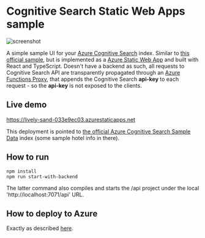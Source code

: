 # Cognitive Search Static Web Apps sample

![screenshot](https://raw.githubusercontent.com/scale-tone/cognitive-search-static-web-apps-sample-ui/master/public/screenshot1.png)

A simple sample UI for your [Azure Cognitive Search](https://azure.microsoft.com/en-us/services/search/) index. Similar to [this official sample](https://github.com/Azure-Samples/azure-search-knowledge-mining/tree/master/02%20-%20Web%20UI%20Template), but is implemented as a [Azure Static Web App](https://docs.microsoft.com/en-us/azure/static-web-apps/) and built with React and TypeScript. Doesn't have a backend as such, all requests to Cognitive Search API are transparently propagated through an [Azure Functions Proxy](https://github.com/scale-tone/cognitive-search-static-web-apps-sample-ui/blob/master/api/proxies.json), that appends the Cognitive Search **api-key** to each request - so the  **api-key** is not exposed to the clients.

## Live demo

https://lively-sand-033e9ec03.azurestaticapps.net 

This deployment is pointed to [the official Azure Cognitive Search Sample Data](https://docs.microsoft.com/en-us/samples/azure-samples/azure-search-sample-data/azure-search-sample-data/) index (some sample hotel info in there).

## How to run

```
npm install
npm run start-with-backend
```

The latter command also compiles and starts the /api project under the local 'http://localhost:7071/api' URL.

## How to deploy to Azure

Exactly as described [here](https://docs.microsoft.com/en-us/azure/static-web-apps/getting-started?tabs=react#create-a-static-web-app).
